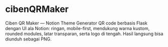 # cibenQRMaker
Ciben QR Maker — Notion Theme Generator QR code berbasis Flask dengan UI ala Notion: ringan, mobile-first, mendukung warna kustom, rounded modules, latar transparan, serta logo di tengah. Hasil langsung bisa diunduh sebagai PNG.
